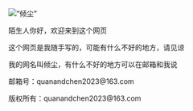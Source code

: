 <div 样式="
背景颜色：#f1f1f1;
文本对齐：居中;
填充：40px;">
<img alt=“倾尘” src=“https://pic2.zhimg.com/v2-3bd25f7b0d4a12f3eadb875479c2b85d_r.jpg?source=1940ef5c” 宽度=“80px” height=“80px”></div>
<div 样式="
文本对齐：居中;
最大宽度：760px;
边距：30px 自动;
填充：15px;
行高： 1.7;">
<p>陌生人你好，欢迎来到这个网页</p>
<p>这个网页是我随手写的，可能有什么不好的地方，请见谅</p>
<p>我的网名叫倾尘，有什么不好的地方可以在邮箱和我说</p>
<p>邮箱号：quanandchen2023@163.com
<div 样式="
背景颜色：#f1f1f1;
文本对齐：居中;
填充：40px;"
字体大小：12px;">
<p>版权所有：quanandchen2023@163.com</p>
